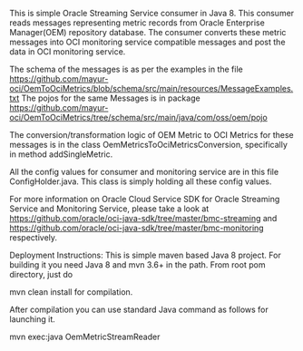 This is simple Oracle Streaming Service consumer in Java 8.
This consumer reads messages representing metric records from Oracle Enterprise Manager(OEM) repository database. The consumer converts these metric messages into OCI monitoring service compatible messages and post the data in OCI monitoring service.


The schema of the messages is as per the examples in the file https://github.com/mayur-oci/OemToOciMetrics/blob/schema/src/main/resources/MessageExamples.txt
The pojos for the same Messages is in package https://github.com/mayur-oci/OemToOciMetrics/tree/schema/src/main/java/com/oss/oem/pojo

The conversion/transformation logic of OEM Metric to OCI Metrics for these messages is in the class OemMetricsToOciMetricsConversion, specifically in method addSingleMetric.

All the config values for consumer and monitoring service are in this file
ConfigHolder.java. This class is simply holding all these config values.  

For more information on Oracle Cloud Service SDK for Oracle Streaming Service and Monitoring Service, please take a look at 
https://github.com/oracle/oci-java-sdk/tree/master/bmc-streaming and https://github.com/oracle/oci-java-sdk/tree/master/bmc-monitoring respectively.


Deployment Instructions: This is simple maven based Java 8 project. For building it you need Java 8 and mvn 3.6+ in the path. 
From root pom directory, just do 


mvn clean install for compilation. 

After compilation you can use standard Java command as follows for launching it.

mvn exec:java OemMetricStreamReader
